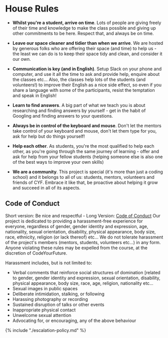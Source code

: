 # House Rules

- **Whilst you're a student, arrive on time**. Lots of people are giving freely
  of their time and knowledge to make the class possible and giving up other
  commitments to be here. Respect that, and always be on time.

- **Leave our space cleaner and tidier than when we arrive**. We are hosted by
  generous folks who are offering their space (and time) to help us - the least
  we can do is to keep their space tidy and clean, and consider it our own.

- **Communication is key (and in English)**. Setup Slack on your phone and
  computer, and use it all the time to ask and provide help, enquire about the
  classes etc... Also, the classes help lots of the students (and volunteers!)
  to improve their English as a nice side effect, so even if you share a
  language with some of the participants, resist the temptation and speak in
  English!

- **Learn to find answers**. A big part of what we teach you is about
  researching and finding answers by yourself - get in the habit of Googling and
  finding answers to your questions.

- **Always be in control of the keyboard and mouse**. Don't let the mentors take
  control of your keyboard and mouse, don't let them type for you, ask for help
  but do things yourself!

- **Help each other**. As students, you're the most qualified to help each
  other, as you're going through the same journey of learning - offer and ask
  for help from your fellow students (helping someone else is also one of the
  best ways to improve your own skills)

- **We are a community**. This project is special (it's more than just a coding
  school) and it belongs to all of us: students, mentors, volunteers and friends
  of CYF. Embrace it like that, be proactive about helping it grow and succeed
  in all of its aspects.

## Code of Conduct

Short version: Be nice and respectful - Long Version: [Code of Conduct](../CODE_OF_CONDUCT.md)
Our project is dedicated to providing a harassment-free experience for everyone,
regardless of gender, gender identity and expression, age, nationality, sexual
orientation, disability, physical appearance, body size, race, ethnicity,
religion (or lack thereof) etc... We do not tolerate harassment of the project's
members (mentors, students, volunteers etc...) in any form. Anyone violating
these rules may be expelled from the course, at the discretion of
CodeYourFuture.

Harassment includes, but is not limited to:

- Verbal comments that reinforce social structures of domination [related to
  gender, gender identity and expression, sexual orientation, disability,
  physical appearance, body size, race, age, religion, nationality etc...
- Sexual images in public spaces
- Deliberate intimidation, stalking, or following
- Harassing photography or recording
- Sustained disruption of talks or other events
- Inappropriate physical contact
- Unwelcome sexual attention
- Advocating for, or encouraging, any of the above behaviour

{% include "./escalation-policy.md" %}
